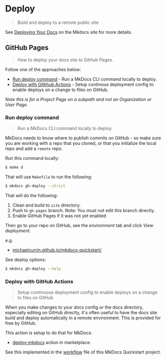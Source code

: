 # Deploy
> Build and deploy to a remote public site


See [Deploying Your Docs](https://www.mkdocs.org/user-guide/deploying-your-docs/) on the Mkdocs site for more details.


## GitHub Pages
> How to deploy your docs site to GitHub Pages.

Follow one of the approaches below:

- [Run deploy command](#run-deploy-command) - Run a MkDocs CLI command locally to deploy.
- [Deploy with Githhub Actions](#deploy-with-github-actions) - Setup continous deployment config to enable deploys on a change to files on GitHub.


_Note this is for a Project Page on a subpath and not an Organization or User Page._

### Run deploy command
> Run a MkDocs CLI command locally to deploy

MkDocs needs to know where to publish commits on GitHub - so make sure you are working with a repo that you cloned, or that you initialize the local repo and add a `remote` repo.

Run this command locally:

```sh
$ make d
```

That will use `Makefile` to run the following:

```sh
$ mkdocs gh-deploy --strict
```

That will do the following:

1. Clean and build to `site` directory.
2. Push to `gh-pages` branch. Note: You must not edit this branch directly.
3. Enable GitHub Pages if it was not yet enabled

Then go to your repo on GitHub, see the *environment* tab and click _View deployment_.

e.g.

- [michaelcurrin.github.io/mkdocs-quickstart/](https://michaelcurrin.github.io/mkdocs-quickstart/)


See deploy options:

```sh
$ mkdocs gh-deploy --help
```

### Deploy with GitHub Actions
>  Setup continuous deployment config to enable deploys on a change to files on GitHub

When you make changes to your docs config or the docs directory, especially editing on GitHub directly, it's often useful to have the docs site build and deploy automatically in a remote environment. This is provided for free by GitHub.

This action is setup to do that for MkDocs:

- [deploy-mkdocs](https://github.com/marketplace/actions/deploy-mkdocs) action in marketplace.

See this implemented in the [workflow](https://github.com/MichaelCurrin/mkdocs-quickstart/blob/master/.github/workflows/main.yml) file of this MkDocs Quickstart project.
